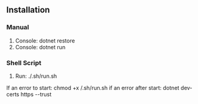 ## Installation
### Manual
1. Console: dotnet restore
2. Console: dotnet run
### Shell Script
1. Run: ./.sh/run.sh

If an error to start: chmod +x /.sh/run.sh
if an error after start: dotnet dev-certs https --trust